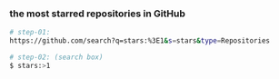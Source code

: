 ### the most starred repositories in GitHub
```bash
# step-01:
https://github.com/search?q=stars:%3E1&s=stars&type=Repositories

# step-02: (search box)
$ stars:>1
```
